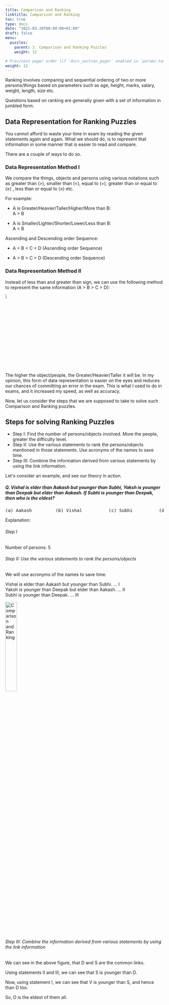 ```yaml
---
title: Comparison and Ranking
linktitle: Comparison and Ranking
toc: true
type: docs
date: "2021-03-20T00:00:00+01:00"
draft: false
menu:
  puzzles:
    parent: 3. Comparison and Ranking Puzzles
    weight: 12

# Prev/next pager order (if `docs_section_pager` enabled in `params.toml`)
weight: 12
---
```


Ranking involves comparing and sequential ordering of two or more persons/things based on parameters such as age, height, marks, salary, weight, length, size etc.

Questions based on ranking are generally given with a set of information in jumbled form.


## Data Representation for Ranking Puzzles

You cannot afford to waste your time in exam by reading the given statements again and again. What we should do, is to represent that information in some manner that is easier to read and compare. 

There are a couple of ways to do so. 

### Data Representation Method I

We compare the things, objects and persons using various notations such as greater than (>), smaller than (<), equal to (=), greater than or equal to (≥) , less than or equal to (≤) etc. 

For example:

* A is Greater/Heavier/Taller/Higher/More than B: <br>
A > B  

* A is Smaller/Lighter/Shorter/Lower/Less than B: <br>
A < B

Ascending and Descending order Sequence: 

* A < B < C < D (Ascending order Sequence)

* A > B > C > D (Descending order Sequence)

### Data Representation Method II

Instead of less than and greater than sign, we can use the following method to represent the same information (A > B > C > D):

<img src="../../../media/puzzles/comparison-and-ranking-1.png" alt="Comparison and Ranking" style="width:6%;height:6%;">

The higher the object/people, the Greater/Heavier/Taller it will be. In my opinion, this form of data representation is easier on the eyes and reduces our chances of committing an error in the exam. This is what I used to do in exams, and it increased my speed, as well as accuracy. 

Now, let us consider the steps that we are supposed to take to solve such Comparison and Ranking puzzles. 


## Steps for solving Ranking Puzzles

* Step I: Find the number of persons/objects involved. More the people, greater the difficulty level. 
* Step II: Use the various statements to rank the persons/objects mentioned in those statements. Use acronyms of the names to save time.
* Step III: Combine the information derived from various statements by using the link information. 

Let's consider an example, and see our theory in action. 

##### Q. Vishal is elder than Aakash but younger than Subhi, Yaksh is younger than Deepak but elder than Aakash. If Subhi is younger than Deepak, then who is the eldest?
<pre>(a) Aakash         (b) Vishal          (c) Subhi          (d) Deepak</pre>

Explanation:<br>
<div class="Exp">

###### Step I

Number of persons: 5 

###### Step II: Use the various statements to rank the persons/objects

We will use acronyms of the names to save time. 

Vishal is elder than Aakash but younger than Subhi. ... I <br>
Yaksh is younger than Deepak but elder than Aakash. ... II <br>
Subhi is younger than Deepak. ... III

<img src="../../../media/puzzles/comparison-and-ranking-2.png" alt="Comparison and Ranking" style="width:27%;height:27%;">

###### Step III: Combine the information derived from various statements by using the link information

We can see in the above figure, that D and S are the common links. 

Using statements II and III, we can see that S is younger than D.

Now, using statement I, we can see that V is younger than S, and hence than D too.

So, D is the eldest of them all.
</div> <br>